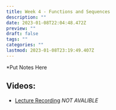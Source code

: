 ```yaml
---
title: Week 4 - Functions and Sequences
description: ""
date: 2023-01-08T22:04:48.472Z
preview: ""
draft: false
tags: ""
categories: ""
lastmod: 2023-01-08T23:19:49.407Z
---
```


\*Put Notes Here

## Videos:

- [Lecture Recording](https://port-ac-uk.zoom.us/rec/share/YAiQtwX5I9-oVRf9oFhY0w8hl8NdYmta4McgRGRnR1qxK-_3xBSkOWKIdq4j4mA.ZOlo-Te2uG4hovg1)
  _NOT AVALIBLE_
